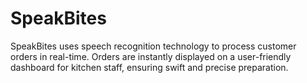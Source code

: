 # SpeakBites
SpeakBites uses speech recognition technology to process customer orders in real-time. Orders are instantly displayed on a user-friendly dashboard for kitchen staff, ensuring swift and precise preparation.
